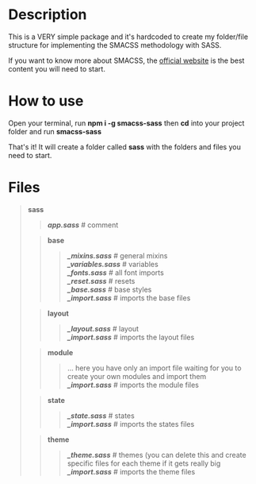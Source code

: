 # Description

This is a VERY simple package and it's hardcoded to create my folder/file structure for implementing the SMACSS methodology with SASS.

If you want to know more about SMACSS, the [official website](http://smacss.com/) is the best content you will need to start.

# How to use
Open your terminal, run **npm i -g smacss-sass** then **cd** into your project folder and run **smacss-sass**

That's it! It will create a folder called **sass** with the folders and files you need to start.

# Files

>  **sass**  
>  >***app.sass*** # comment  
>
>  >**base**  
>  >>***_mixins.sass*** # general mixins  
>  >>***_variables.sass*** # variables  
>  >>***_fonts.sass*** # all font imports  
>  >>***_reset.sass*** # resets  
>  >>***_base.sass*** # base styles  
>  >>***_import.sass*** # imports the base files  
>
>  >**layout**  
>  >>***_layout.sass*** # layout  
>  >>***_import.sass*** # imports the layout files  
>
>  >**module**  
>  >> ... here you have only an import file waiting for you to create your own modules and import them  
>  >>***_import.sass*** # imports the module files  
>
>  >**state**  
>  >>***_state.sass*** # states  
>  >>***_import.sass*** # imports the states files  
>
>  >**theme**  
>  >>***_theme.sass*** # themes (you can delete this and create specific files for each theme if it gets really big  
>  >>***_import.sass*** # imports the theme files  
